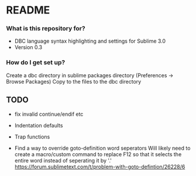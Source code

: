 # README #

### What is this repository for? ###

* DBC language syntax highlighting and settings for Sublime 3.0
* Version 0.3

### How do I get set up? ###

Create a dbc directory in sublime packages directory (Preferences -> Browse Packages)
Copy to the files to the dbc directory


## TODO ##

- fix invalid continue/endif etc

- Indentation defaults
- Trap functions

- Find a way to override goto-definition word seperators
	Will likely need to create a macro/custom command to replace F12 so that it selects the entire word instead of seperating it by '.'
	https://forum.sublimetext.com/t/problem-with-goto-defintion/26228/6
